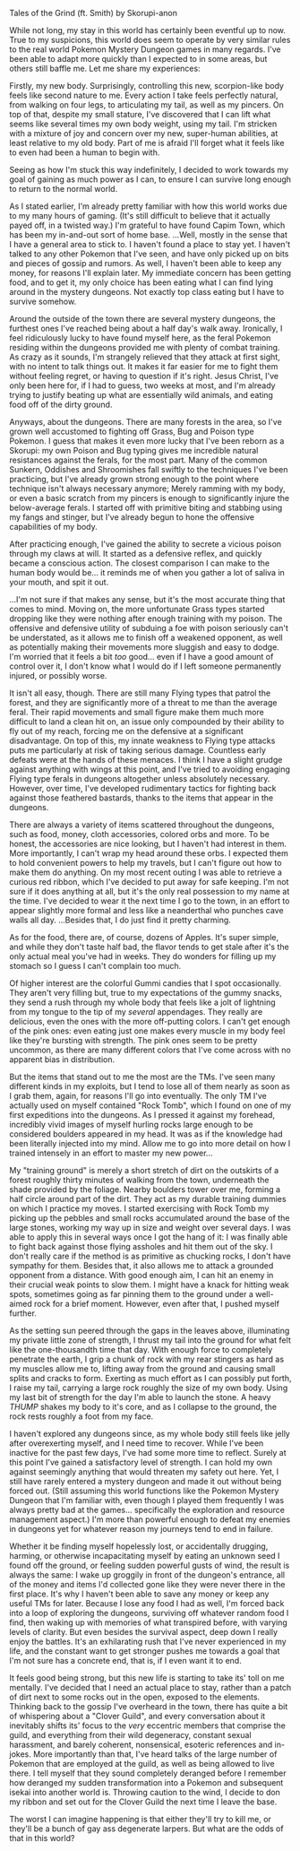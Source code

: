 Tales of the Grind (ft. Smith)
by Skorupi-anon

While not long, my stay in this world has certainly been eventful up to now. True to my suspicions, this world does seem to operate by very similar rules to the real world Pokemon Mystery Dungeon games in many regards. I've been able to adapt more quickly than I expected to in some areas, but others still baffle me. Let me share my experiences:

Firstly, my new body. Surprisingly, controlling this new, scorpion-like body feels like second nature to me. Every action I take feels perfectly natural, from walking on four legs, to articulating my tail, as well as my pincers. On top of that, despite my small stature, I've discovered that I can lift what seems like several times my own body weight, using my tail. I'm stricken with a mixture of joy and concern over my new, super-human abilities, at least relative to my old body. Part of me is afraid I'll forget what it feels like to even had been a human to begin with.

Seeing as how I'm stuck this way indefinitely, I decided to work towards my goal of gaining as much power as I can, to ensure I can survive long enough to return to the normal world.

As I stated earlier, I'm already pretty familiar with how this world works due to my many hours of gaming. (It's still difficult to believe that it actually payed off, in a twisted way.) I'm grateful to have found Capim Town, which has been my in-and-out sort of home base. ...Well, mostly in the sense that I have a general area to stick to. I haven't found a place to stay yet. I haven't talked to any other Pokemon that I've seen, and have only picked up on bits and pieces of gossip and rumors. As well, I haven't been able to keep any money, for reasons I'll explain later. My immediate concern has been getting food, and to get it, my only choice has been eating what I can find lying around in the mystery dungeons. Not exactly top class eating but I have to survive somehow. 

Around the outside of the town there are several mystery dungeons, the furthest ones I've reached being about a half day's walk away. Ironically, I feel ridiculously lucky to have found myself here, as the feral Pokemon residing within the dungeons provided me with plenty of combat training. As crazy as it sounds, I'm strangely relieved that they attack at first sight, with no intent to talk things out. It makes it far easier for me to fight them without feeling regret, or having to question if it's right. Jesus Christ, I've only been here for, if I had to guess, two weeks at most, and I'm already trying to justify beating up what are essentially wild animals, and eating food off of the dirty ground.

Anyways, about the dungeons. There are many forests in the area, so I've grown well accustomed to fighting off Grass, Bug and Poison type Pokemon. I guess that makes it even more lucky that I've been reborn as a Skorupi: my own Poison and Bug typing gives me incredible natural resistances against the ferals, for the most part. Many of the common Sunkern, Oddishes and Shroomishes fall swiftly to the techniques I've been practicing, but I've already grown strong enough to the point where technique isn't always necessary anymore; Merely ramming with my body, or even a basic scratch from my pincers is enough to significantly injure the below-average ferals. I started off with primitive biting and stabbing using my fangs and stinger, but I've already begun to hone the offensive capabilities of my body. 

After practicing enough, I've gained the ability to secrete a vicious poison through my claws at will. It started as a defensive reflex, and quickly became a conscious action. The closest comparison I can make to the human body would be... it reminds me of when you gather a lot of saliva in your mouth, and spit it out.

...I'm not sure if that makes any sense, but it's the most accurate thing that comes to mind. Moving on, the more unfortunate Grass types started dropping like they were nothing after enough training with my poison. The offensive and defensive utility of subduing a foe with poison seriously can't be understated, as it allows me to finish off a weakened opponent, as well as potentially making their movements more sluggish and easy to dodge. I'm worried that it feels a bit *too* good... even if I have a good amount of control over it, I don't know what I would do if I left someone permanently injured, or possibly worse.

It isn't all easy, though. There are still many Flying types that patrol the forest, and they are significantly more of a threat to me than the average feral. Their rapid movements and small figure make them much more difficult to land a clean hit on, an issue only compounded by their ability to fly out of my reach, forcing me on the defensive at a significant disadvantage. On top of this, my innate weakness to Flying type attacks puts me particularly at risk of taking serious damage. Countless early defeats were at the hands of these menaces. I think I have a slight grudge against anything with wings at this point, and I've tried to avoiding engaging Flying type ferals in dungeons altogether unless absolutely necessary. However, over time, I've developed rudimentary tactics for fighting back against those feathered bastards, thanks to the items that appear in the dungeons.

There are always a variety of items scattered throughout the dungeons, such as food, money, cloth accessories, colored orbs and more. To be honest, the accessories are nice looking, but I haven't had interest in them. More importantly, I can't wrap my head around these orbs. I expected them to hold convenient powers to help my travels, but I can't figure out how to make them do anything. On my most recent outing I was able to retrieve a curious red ribbon, which I've decided to put away for safe keeping.  I'm not sure if it does anything at all, but it's the only real possession to my name at the time. I've decided to wear it the next time I go to the town, in an effort to appear slightly more formal and less like a neanderthal who punches cave walls all day. ...Besides that, I do just find it pretty charming.

As for the food, there are, of course, dozens of Apples. It's super simple, and while they don't taste half bad, the flavor tends to get stale after it's the only actual meal you've had in weeks. They do wonders for filling up my stomach so I guess I can't complain too much.

Of higher interest are the colorful Gummi candies that I spot occasionally. They aren't very filling but, true to my expectations of the gummy snacks, they send a rush through my whole body that feels like a jolt of lightning from my tongue to the tip of my *several* appendages. They really are delicious, even the ones with the more off-putting colors. I can't get enough of the pink ones: even eating just one makes every muscle in my body feel like they're bursting with strength. The pink ones seem to be pretty uncommon, as there are many different colors that I've come across with no apparent bias in distribution.

But the items that stand out to me the most are the TMs. I've seen many different kinds in my exploits, but I tend to lose all of them nearly as soon as I grab them, again, for reasons I'll go into eventually. The only TM I've actually used on myself contained "Rock Tomb", which I found on one of my first expeditions into the dungeons. As I pressed it against my forehead, incredibly vivid images of myself hurling rocks large enough to be considered boulders appeared in my head. It was as if the knowledge had been literally injected into my mind. Allow me to go into more detail on how I trained intensely in an effort to master my new power...

My "training ground" is merely a short stretch of dirt on the outskirts of a forest roughly thirty minutes of walking from the town, underneath the shade provided by the foliage. Nearby boulders tower over me, forming a half circle around part of the dirt. They act as my durable training dummies on which I practice my moves. I started exercising with Rock Tomb my picking up the pebbles and small rocks accumulated around the base of the large stones, working my way up in size and weight over several days. I was able to apply this in several ways once I got the hang of it: I was finally able to fight back against those flying assholes and hit them out of the sky. I don't really care if the method is as primitive as chucking rocks, I don't have sympathy for them. Besides that, it also allows me to attack a grounded opponent from a distance. With good enough aim, I can hit an enemy in their crucial weak points to slow them. I might have a knack for hitting weak spots, sometimes going as far pinning them to the ground under a well-aimed rock for a brief moment. However, even after that, I pushed myself further.

As the setting sun peered through the gaps in the leaves above, illuminating my private little zone of strength, I thrust my tail into the ground for what felt like the one-thousandth time that day. With enough force to completely penetrate the earth, I grip a chunk of rock with my rear stingers as hard as my muscles allow me to, lifting away from the ground and causing small splits and cracks to form. Exerting as much effort as I can possibly put forth, I raise my tail, carrying a large rock roughly the size of my own body. Using my last bit of strength for the day I'm able to launch the stone. A heavy *THUMP* shakes my body to it's core, and as I collapse to the ground, the rock rests roughly a foot from my face.

I haven't explored any dungeons since, as my whole body still feels like jelly after overexerting myself, and I need time to recover. While I've been inactive for the past few days, I've had some more time to reflect. Surely at this point I've gained a satisfactory level of strength. I can hold my own against seemingly anything that would threaten my safety out here. Yet, I still have rarely entered a mystery dungeon and made it out without being forced out. (Still assuming this world functions like the Pokemon Mystery Dungeon that I'm familiar with, even though I played them frequently I was always pretty bad at the games... specifically the exploration and resource management aspect.) I'm more than powerful enough to defeat my enemies in dungeons yet for whatever reason my journeys tend to end in failure.

Whether it be finding myself hopelessly lost, or accidentally drugging, harming, or otherwise incapacitating myself by eating an unknown seed I found off the ground, or feeling sudden powerful gusts of wind, the result is always the same: I wake up groggily in front of the dungeon's entrance, all of the money and items I'd collected gone like they were never there in the first place. It's why I haven't been able to save any money or keep any useful TMs for later. Because I lose any food I had as well, I'm forced back into a loop of exploring the dungeons, surviving off whatever random food I find, then waking up with memories of what transpired before, with varying levels of clarity. But even besides the survival aspect, deep down I really enjoy the battles. It's an exhilarating rush that I've never experienced in my life, and the constant want to get stronger pushes me towards a goal that I'm not sure has a concrete end, that is, if I even want it to end.

It feels good being strong, but this new life is starting to take its' toll on me mentally. I've decided that I need an actual place to stay, rather than a patch of dirt next to some rocks out in the open, exposed to the elements. Thinking back to the gossip I've overheard in the town, there has quite a bit of whispering about a "Clover Guild", and every conversation about it inevitably shifts its' focus to the *very* eccentric members that comprise the guild, and everything from their wild degeneracy, constant sexual harassment, and barely coherent, nonsensical, esoteric references and in-jokes. More importantly than that, I've heard talks of the large number of Pokemon that are employed at the guild, as well as being allowed to live there. I tell myself that they sound completely deranged before I remember how deranged my sudden transformation into a Pokemon and subsequent isekai into another world is. Throwing caution to the wind, I decide to don my ribbon and set out for the Clover Guild the next time I leave the base.

The worst I can imagine happening is that either they'll try to kill me, or they'll be a bunch of gay ass degenerate larpers. But what are the odds of that in this world?